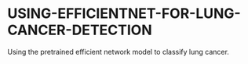 # USING-EFFICIENTNET-FOR-LUNG-CANCER-DETECTION
Using the pretrained efficient network model to classify lung cancer.
